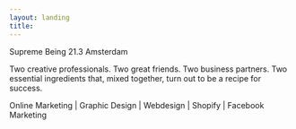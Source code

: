```yaml
---
layout: landing
title:
---
```


Supreme Being 21.3 Amsterdam

Two creative professionals. Two great friends. Two business partners. Two essential ingredients that, mixed together, turn out to be a recipe for success.

Online Marketing | Graphic Design | Webdesign | Shopify | Facebook Marketing